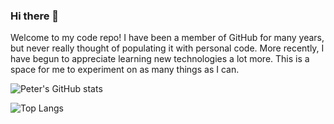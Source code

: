 ### Hi there 👋

Welcome to my code repo! I have been a member of GitHub for many years, but never really thought of populating it with personal code. More recently, I have begun to appreciate learning new technologies a lot more. This is a space for me to experiment on as many things as I can.

![Peter's GitHub stats](https://github-readme-stats.vercel.app/api?username=narnian12&show_icons=true&theme=tokyonight&hide=stars,prs,contribs)

![Top Langs](https://github-readme-stats.vercel.app/api/top-langs/?username=narnian12&layout=compact&theme=tokyonight&exclude_repo=CKJM_DI,DEPRECATED_mothur-rmarkdown-automation)


<!--
**Narnian12/narnian12** is a ✨ _special_ ✨ repository because its `README.md` (this file) appears on your GitHub profile.

Here are some ideas to get you started:

- 🔭 I’m currently working on ...
- 🌱 I’m currently learning ...
- 👯 I’m looking to collaborate on ...
- 🤔 I’m looking for help with ...
- 💬 Ask me about ...
- 📫 How to reach me: ...
- 😄 Pronouns: ...
- ⚡ Fun fact: ...
-->
